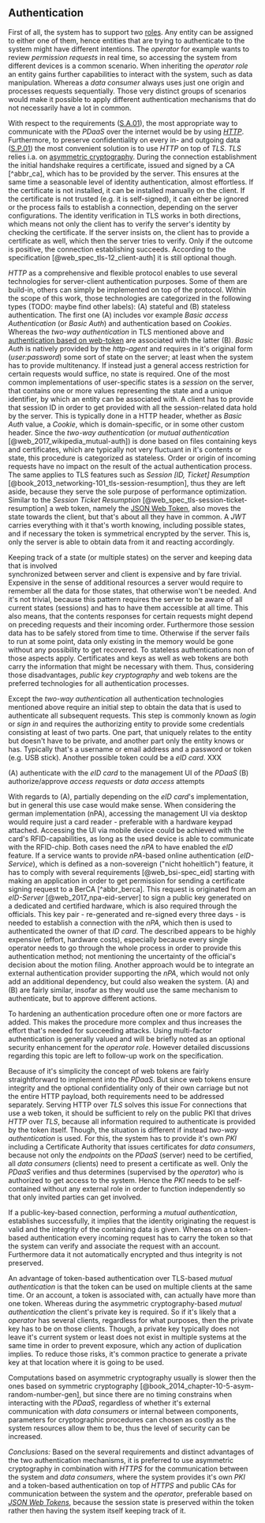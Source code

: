 ## Authentication



First of all, the system has to support two [roles](#sa03). Any entity can be assigned to either 
one of them, hence entities that are trying to authenticate to the system might have different 
intentions. The *operator* for example wants to review *permission requests* in real time, so 
accessing the system from different devices is a common scenario. When inheriting the *operator 
role* an entity gains further capabilities to interact with the system, such as data manipulation.
Whereas a *data consumer* always uses just one origin and processes requests sequentially. Those 
very distinct groups of scenarios would make it possible to apply different authentication 
mechanisms that do not necessarily have a lot in common.

With respect to the requirements ([S.A.01](#sa01)), the most appropriate way to communicate with the 
*PDaaS* over the internet would be by using *[HTTP](#link_http)*. Furthermore, to preserve
confidentiality on every in- and outgoing data ([S.P.01](#sp01)) the most convenient solution is to 
use *HTTP* on top of *TLS*. *TLS* relies i.a. on [asymmetric cryptography](#link_asym-crypto). 
During the connection establishment the initial 
handshake requires a certificate, issued and signed by a CA [^abbr_ca], which has to be provided by 
the server. This ensures at the same time a seasonable level of identity authentication, almost 
effortless. If the certificate is not installed, it can be installed manually on the client. If 
the certificate is not trusted (e.g. it is self-signed), it can either be ignored or the process 
fails to establish a connection, depending on the server configurations. The identity 
verification in TLS works in both directions, which means not only the client has to verify the 
server's identity by checking the certificate. If the server insists on, the client has to 
provide a certificate as well, which then the server tries to verify. Only if the outcome is 
positive, the connection establishing succeeds. According to the specification 
[@web_spec_tls-12_client-auth] it is still optional though.

*HTTP* as a comprehensive and flexible protocol enables to use several technologies for 
server-client authentication purposes. Some of them are build-in, others can simply be implemented 
on top of the protocol.
Within the scope of this work, those technologies are categorized in the following types 
(TODO: maybe find other labels): (A) stateful and (B) stateless authentication. The first one (A) 
includes vor example *Basic access Authentication* (or *Basic Auth*) and authentication based on 
*Cookies*. Whereas the *two-way authentication* in TLS mentioned above and 
[authentication based on web-token](#link_jwt) are associated with the latter (B). 
*Basic Auth* is natively provided by the *http-agent* and requires in it's original form 
(*user:password*) some sort of state on the server; at least when the system has to 
provide multitenancy. If instead just a general access restriction for certain requests would 
suffice, no state is required. One of the most common implementations of user-specific states is a 
*session* on the server, that contains one or more values representing the state and a unique 
identifier, by which an entity can be associated with. A client has to provide that session ID in 
order to get provided with all the session-related data hold by the server. This is typically done 
in a HTTP header, whether as *Basic Auth* value, a *Cookie*, which is domain-specific, or in some 
other custom header. 
Since the *two-way authentication* (or *mutual authentication* [@web_2017_wikipedia_mutual-auth]) is
done based on files containing keys and certificates, which are typically not very fluctuant in
it's contents or state, this procedure is categorized as stateless. Order or origin of incoming 
requests have no impact on the result of the actual authentication process. The same applies to TLS 
features such as *Session \[ID, Ticket\] Resumption* 
[@book_2013_networking-101_tls-session-resumption], thus they are left aside, because they serve the 
sole purpose of performance optimization.
Similar to the *Session Ticket Resumption* [@web_spec_tls-session-ticket-resumption] a web token, 
namely the [JSON Web Token](#link_jwt), also moves the state towards the client, but that's about 
all they have in common. A *JWT* carries everything with it that's worth knowing, including possible 
states, and if necessary the token is symmetrical encrypted by the server. This is, only the server 
is able to obtain data from it and reacting accordingly.

Keeping track of a state (or multiple states) on the server and keeping data that is involved  
synchronized between server and client is expensive and by fare trivial. Expensive in the sense of 
additional resources a server would require to remember all the data for those states, that 
otherwise won't be needed. And it's not trivial, because this pattern requires the server to be 
aware of all current states (sessions) and has to have them accessible at all time. This also means, 
that the contents responses for certain requests might depend on preceding requests and their 
incoming order. Furthermore those session data has to be safely stored from time to time. Otherwise 
if the server fails to run at some point, data only existing in the memory would be gone without 
any possibility to get recovered.
To stateless authentications non of those aspects apply. Certificates and keys as well as web 
tokens are both carry the information that might be necessary with them. Thus, considering those
disadvantages, *public key cryptography* and web tokens are the preferred technologies for all
authentication processes.

Except the *two-way authentication* all authentication technologies mentioned above require an 
initial step to obtain the data that is used to authenticate all subsequent requests. This 
step is commonly known as *login* or *sign in* and requires the authorizing entity to provide some 
credentials consisting at least of two parts. One part, that uniquely relates to the entity but 
doesn't have to be private, and another part only the entity knows or has. Typically that's a
username or email address and a password or token (e.g. USB stick).
Another possible token could be a *eID card*. XXX

(A) authenticate with the *eID card* to the management UI of the *PDaaS*
(B) authorize/approve *access requests* or *data access* attempts 

With regards to (A), partially depending on the *eID card*'s implementation, but in general this use case 
would make sense. When considering the german implementation (nPA), accessing the management UI via desktop 
would require just a card reader - preferable with a hardware keypad attached. Accessing the UI via 
mobile device could be achieved with the card's RFID-capabilities, as long as the used device is 
able to communicate with the RFID-chip. Both cases need the *nPA* to have enabled the *eID* feature. If a
service wants to provide *nPA*-based online authentication (*eID-Service*), which is defined as a non-sovereign 
("nicht hoheitlich") feature, it has to comply with several requirements [@web_bsi-spec_eid]
starting with making an application in order to get permission for sending a certificate signing 
request to a BerCA [^abbr_berca]. This request is originated from an *eID-Server* [@web_2017_npa-eid-server] to sign a public key generated on 
a dedicated and certified 
hardware, which is also required through the officials. This key pair - re-generated and re-signed
every three days - is needed to establish a connection with the *nPA*, which then is used to
authenticated the owner of that *ID card*. 
The described appears to be highly expensive (effort, hardware costs), especially because every 
single operator needs to go through the whole process in order to provide this authentication 
method; not mentioning the uncertainty of the official's decision about the motion filing. Another
approach would be to integrate an external authentication provider supporting the *nPA*, which
would not only add an additional dependency, but could also weaken the system.
(A) and (B) are fairly similar, insofar as they would use the same mechanism to authenticate, but
to approve different actions.



To hardening an authentication procedure often one or more factors are added. This makes the 
procedure more complex and thus increases the effort that's needed for succeeding attacks.
Using multi-factor authentication is generally valued and will be briefly noted as an 
optional security enhancement for the *operator role*. However detailed discussions regarding this 
topic are left to follow-up work on the specification.




Because of it's simplicity the concept of web tokens are fairly straightforward to implement into 
the *PDaaS*. But since web tokens ensure integrity and the optional confidentiality only of 
their own carriage but not the entire HTTP payload, both requirements need to be addressed 
separately. Serving HTTP over *TLS* solves this issue
For connections that use a web token, it should be sufficient to rely on the public PKI
that drives *HTTP* over *TLS*, because all information required to authenticate is provided by the 
token itself. Though, the situation is different if instead *two-way authentication* is used. For 
this, the 
system has to provide it's own *PKI* including a Certificate Authority that issues certificates for 
*data consumers*, because not only the *endpoints* on the *PDaaS* (server) need to be certified, 
all *data consumers* (clients) need to present a certificate as well. Only the *PDaaS* verifies and
thus determines (supervised by the *operator*) who is authorized to get access to the system. Hence 
the *PKI* needs to be self-contained without any external role in order to function independently so 
that only invited parties can get involved.

If a public-key-based connection, performing a *mutual authentication*, establishes successfully, it
implies that the identity originating the request is valid and the integrity of the containing data 
is given.
Whereas on a token-based authentication every incoming request has to carry the token so that the
system can verify and associate the request with an account. Furthermore data it not automatically 
encrypted and thus integrity is not preserved.

An advantage of token-based authentication over TLS-based *mutual authentication* is that the token 
can be used on multiple clients at the same time. Or an account, a token is associated 
with, can actually have more than one token. Whereas during the asymmetric cryptography-based 
*mutual authentication* the client's private key is required. So if it's likely that a *operator* 
has several clients, regardless for what purposes, then the private key has to be on those clients. 
Though, a private key typically does not leave it's current system or least does not exist in 
multiple systems at the same time in order to prevent exposure, which any action of duplication 
implies. To reduce those risks, it's common practice to generate a private key at that location 
where it is going to be used.

Computations based on asymmetric cryptography usually is slower then the ones based on symmetric
cryptography [@book_2014_chapter-10-5-asym-random-number-gen], but since there are no timing 
constrains when interacting with the *PDaaS*, regardless of whether it's external communication with 
*data consumers* or internal between components, parameters for cryptographic procedures can chosen 
as costly as the system resources allow them to be, thus the level of security can be increased.



*Conclusions:* 
Based on the several requirements and distinct advantages of the two authentication mechanisms, 
it is preferred to use asymmetric cryptography in combination with *HTTPS* for the communication 
between the system and *data consumers*, where the system provides it's own *PKI* and a token-based 
authentication on top of *HTTPS* and public CAs for communication between the system and the 
*operator*, preferable based on *[JSON Web Tokens](#link_jwt)*, because the session state is 
preserved within the token rather then having the system itself keeping track of it.

